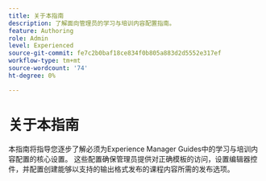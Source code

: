 ```yaml
---
title: 关于本指南
description: 了解面向管理员的学习与培训内容配置指南。
feature: Authoring
role: Admin
level: Experienced
source-git-commit: fe7c2b0baf18ce834f0b805a883d2d5552e317ef
workflow-type: tm+mt
source-wordcount: '74'
ht-degree: 0%

---
```


# 关于本指南

本指南将指导您逐步了解必须为Experience Manager Guides中的学习与培训内容配置的核心设置。 这些配置确保管理员提供对正确模板的访问，设置编辑器控件，并配置创建能够以支持的输出格式发布的课程内容所需的发布选项。





